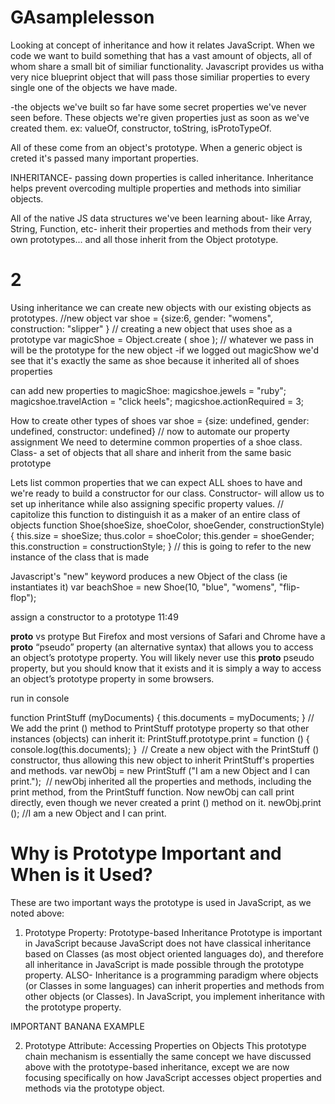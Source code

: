 # GAsamplelesson

Looking at concept of inheritance and how it relates JavaScript. When we code we want to build something that has a vast amount of objects, all of whom share a small bit of similiar functionality. Javascript provides us witha  very nice blueprint object that will pass those similiar properties to every single one of the objects we have made. 

-the objects we've built so far have some secret properties we've never seen before. These objects we're given properties just as soon as we've created them. ex: valueOf, constructor, toString, isProtoTypeOf. 

All of these come from an object's prototype. When a generic object is creted it's passed many important properties.

INHERITANCE- passing down properties is called inheritance.
Inheritance helps prevent overcoding multiple properties and methods into similiar objects.

All of the native JS data structures we've been learning about- like Array, String, Function, etc- inherit their properties and methods from their very own prototypes... and all those inherit from the Object prototype. 

# 2

Using inheritance we can create new objects with our existing objects as prototypes. 
//new object
var shoe = {size:6, gender: "womens", construction: "slipper" }
// creating a new object that uses shoe as a prototype
var magicShoe = Object.create ( shoe ); // whatever we pass in will be the prototype for the new object
-if we logged out magicShow we'd see that it's exactly the same as shoe because it inherited all of shoes properties

can add new properties to magicShoe: 
magicshoe.jewels = "ruby";
magicshoe.travelAction = "click heels";
magicshoe.actionRequired = 3;

How to create other types of shoes
var shoe = {size: undefined, gender: undefined, constructor: undefined}
// now to automate our property assignment
We need to determine common properties of a shoe class. 
Class- a set of objects that all share and inherit from the same basic prototype

Lets list common properties that we can expect ALL shoes to have and we're ready to build a constructor for our class.
Constructor- will allow us to set up inheritance while also assigning specific property values. 
// capitolize this function to distinguish it as a maker of an entire class of objects
function Shoe(shoeSize, shoeColor, shoeGender, constructionStyle){
this.size = shoeSize; 
thus.color = shoeColor;
this.gender = shoeGender;
this.construction = constructionStyle;
}
// this is going to refer to the new instance of the class that is made

Javascript's "new" keyword produces a new Object of the class (ie instantiates it)
var beachShoe = new Shoe(10, "blue", "womens", "flip-flop");

assign a constructor to a prototype 11:49


__proto__ vs protype
But Firefox and most versions of Safari and Chrome have a __proto__ “pseudo” property (an alternative syntax) that allows you to access an object’s prototype property. You will likely never use this __proto__ pseudo property, but you should know that it exists and it is simply a way to access an object’s prototype property in some browsers.

run in console

function PrintStuff (myDocuments) {
​this.documents = myDocuments;
}
​
​// We add the print () method to PrintStuff prototype property so that other instances (objects) can inherit it:​
PrintStuff.prototype.print = function () {
console.log(this.documents);
}
​
​// Create a new object with the PrintStuff () constructor, thus allowing this new object to inherit PrintStuff's properties and methods.​
​var newObj = new PrintStuff ("I am a new Object and I can print.");
​
​// newObj inherited all the properties and methods, including the print method, from the PrintStuff function. Now newObj can call print directly, even though we never created a print () method on it.​
newObj.print (); //I am a new Object and I can print.

# Why is Prototype Important and When is it Used?
These are two important ways the prototype is used in JavaScript, as we noted above:

1. Prototype Property: Prototype-based Inheritance
Prototype is important in JavaScript because JavaScript does not have classical inheritance based on Classes (as most object oriented languages do), and therefore all inheritance in JavaScript is made possible through the prototype property.
ALSO- Inheritance is a programming paradigm where objects (or Classes in some languages) can inherit properties and methods from other objects (or Classes). In JavaScript, you implement inheritance with the prototype property.

IMPORTANT BANANA EXAMPLE

2. Prototype Attribute: Accessing Properties on Objects
This prototype chain mechanism is essentially the same concept we have discussed above with the prototype-based inheritance, except we are now focusing specifically on how JavaScript accesses object properties and methods via the prototype object.






